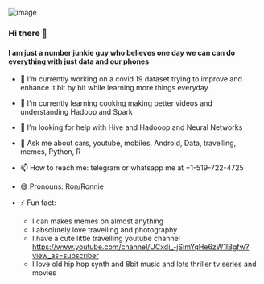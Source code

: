 ![image](https://user-images.githubusercontent.com/51081461/88570803-4fa3f280-d05a-11ea-89af-59da30f6bd79.png)
### Hi there 👋
#### I am just a number junkie guy who believes one day we can can do everything with just data and our phones

- 🔭 I’m currently working on a covid 19 dataset trying to improve and enhance it bit by bit while learning more things everyday
- 🌱 I’m currently learning cooking making better videos and understanding Hadoop and Spark
- 🤔 I’m looking for help with Hive and Hadooop and Neural Networks
- 💬 Ask me about cars, youtube, mobiles, Android, Data, travelling, memes, Python, R
- 📫 How to reach me: telegram or whatsapp me at +1-519-722-4725
- 😄 Pronouns: Ron/Ronnie

- ⚡ Fun fact:
  - I can makes memes on almost anything
  - I absolutely love travelling and photography
  - I have a cute little travelling youtube channel
  https://www.youtube.com/channel/UCxdi_-jSimYqHe6zW1IBgfw?view_as=subscriber 
  - I love old hip hop synth and 8bit music and lots thriller tv series and movies


